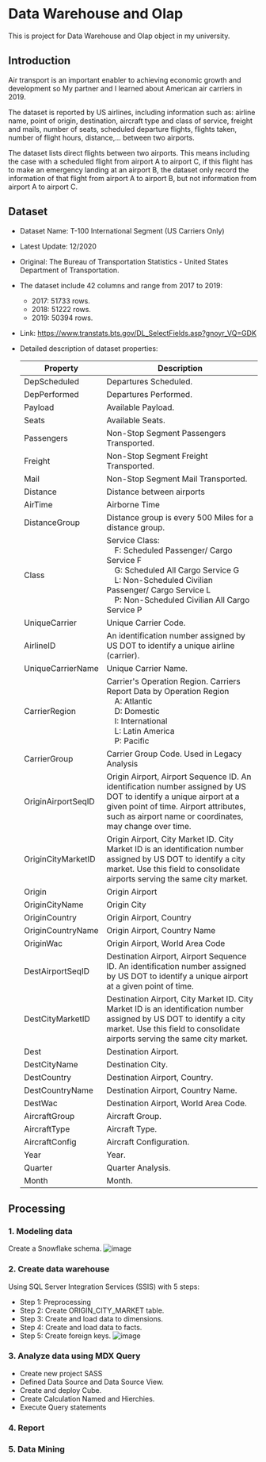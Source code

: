 # Data Warehouse and Olap
This is project for Data Warehouse and Olap object in my university.
## Introduction
Air transport is an important enabler to achieving economic growth and development so My partner and I learned about American air carriers in 2019.


The dataset is reported by US airlines, including information such as: airline name, point of origin, destination, aircraft type and class of service, freight and mails, number of seats, scheduled departure flights, flights taken, number of flight hours, distance,... between two airports.

The dataset lists direct flights between two airports. This means including the case with a scheduled flight from airport A to airport C, if this flight has to make an emergency landing at an airport B, the dataset only record the information of that flight from airport A to airport B, but not information from airport A to airport C.
## Dataset
- Dataset Name: T-100 International Segment (US Carriers Only)
- Latest Update: 12/2020
- Original: The Bureau of Transportation Statistics - United States Department of Transportation.
- The dataset include 42 columns and range from 2017 to 2019:
  - 2017: 51733 rows.
  - 2018: 51222 rows.
  - 2019: 50394 rows.
- Link: https://www.transtats.bts.gov/DL_SelectFields.asp?gnoyr_VQ=GDK
- Detailed description of dataset properties:

    |Property|Description|
    | --- | --- |
    |DepScheduled|Departures Scheduled.|
    |DepPerformed| Departures Performed.|
    |Payload|Available Payload.|
    |Seats| Available Seats.|
    |Passengers| Non-Stop Segment Passengers Transported.|
    |Freight| Non-Stop Segment Freight Transported.|
    |Mail| Non-Stop Segment Mail Transported.|
    |Distance| Distance between airports|
    |AirTime| Airborne Time|
    |DistanceGroup|Distance group is every 500 Miles for a distance group.|
    |Class| Service Class:<br />&emsp;F: Scheduled Passenger/ Cargo Service F<br />&emsp;G: Scheduled All Cargo Service G<br />&emsp;L: Non-Scheduled Civilian Passenger/ Cargo Service L<br />&emsp;P: Non-Scheduled Civilian All Cargo Service P|
    |UniqueCarrier| Unique Carrier Code.|
    |AirlineID| An identification number assigned by US DOT to identify a unique airline (carrier).|
    |UniqueCarrierName|Unique Carrier Name.|
    |CarrierRegion| Carrier's Operation Region. Carriers Report Data by Operation Region<br />&emsp;A: Atlantic<br />&emsp;D: Domestic<br />&emsp;I: International<br />&emsp;L: Latin America<br />&emsp;P: Pacific|
    |CarrierGroup|Carrier Group Code. Used in Legacy Analysis|
    |OriginAirportSeqID|Origin Airport, Airport Sequence ID. An identification number assigned by US DOT to identify a unique airport at a given point of time. Airport attributes, such as airport name or coordinates, may change over time.|
    |OriginCityMarketID| Origin Airport, City Market ID. City Market ID is an identification number assigned by US DOT to identify a city market. Use this field to consolidate airports serving the same city market.|
    |Origin|Origin Airport|
    |OriginCityName| Origin City|
    |OriginCountry| 	Origin Airport, Country|
    |OriginCountryName|	Origin Airport, Country Name|
    |OriginWac| Origin Airport, World Area Code|
    |DestAirportSeqID| Destination Airport, Airport Sequence ID. An identification number assigned by US DOT to identify a unique airport at a given point of time.| 
    |DestCityMarketID| Destination Airport, City Market ID. City Market ID is an identification number assigned by US DOT to identify a city market. Use this field to consolidate airports serving the same city market.|
    |Dest| Destination Airport.|
    |DestCityName| Destination City.|
    |DestCountry| Destination Airport, Country.|
    |DestCountryName| Destination Airport, Country Name.| 
    |DestWac| Destination Airport, World Area Code.|
    |AircraftGroup| Aircraft Group.|
    |AircraftType| Aircraft Type.|
    |AircraftConfig| Aircraft Configuration.|
    |Year| Year.|
    |Quarter|	Quarter	Analysis.|
    |Month| Month.|
## Processing
### 1. Modeling data
Create a Snowflake schema.
![image](https://user-images.githubusercontent.com/72924182/180922025-12b8e198-a4d8-4974-9c95-e9cabda9bbae.png)
### 2. Create data warehouse
Using SQL Server Integration Services (SSIS) with 5 steps:
- Step 1: Preprocessing
- Step 2: Create ORIGIN_CITY_MARKET table.
- Step 3: Create and load data to dimensions.
- Step 4: Create and load data to facts.
- Step 5: Create foreign keys.
![image](https://user-images.githubusercontent.com/72924182/180925285-ea85b9e0-82f3-4fa0-9702-42cbdc446108.png)
### 3. Analyze data using MDX Query
- Create new project SASS
- Defined Data Source and Data Source View.
- Create and deploy Cube.
- Create Calculation Named and Hierchies.
- Execute Query statements
### 4. Report
### 5. Data Mining 

    

